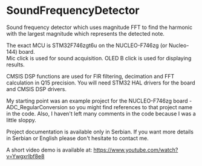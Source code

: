 # SoundFrequencyDetector
Sound frequency detector which uses magnitude FFT to find the harmonic with the largest magnitude which represents the detected note.   

The exact MCU is STM32F746zgt6u on the NUCLEO-F746zg (or Nucleo-144) board.  
Mic click is used for sound acquisition. 
OLED B click is used for displaying results.  

CMSIS DSP functions are used for FIR filtering, decimation and FFT calculation in Q15 precision. 
You will need STM32 HAL drivers for the board and CMSIS DSP drivers.  

My starting point was an example project for the NUCLEO-F746zg board - ADC_RegularConversion so you might find references to that project name in the code. Also, I haven't left many comments in the code because I was a little sloppy.  

Project documentation is available only in Serbian. If you want more details in Serbian or English please don't hesitate to contact me. 

A short video demo is available at: https://www.youtube.com/watch?v=YwgxrIbf8e8
